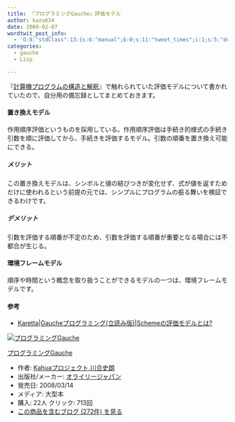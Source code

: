 ```yaml
---
title: 『プログラミングGauche』評価モデル
author: kazu634
date: 2009-02-07
wordtwit_post_info:
  - 'O:8:"stdClass":13:{s:6:"manual";b:0;s:11:"tweet_times";i:1;s:5:"delay";i:0;s:7:"enabled";i:1;s:10:"separation";s:2:"60";s:7:"version";s:3:"3.7";s:14:"tweet_template";b:0;s:6:"status";i:2;s:6:"result";a:0:{}s:13:"tweet_counter";i:2;s:13:"tweet_log_ids";a:1:{i:0;i:4493;}s:9:"hash_tags";a:0:{}s:8:"accounts";a:1:{i:0;s:7:"kazu634";}}'
categories:
  - gauche
  - Lisp

---
```

<div class="section">
<p>
    『<a href="http://d.hatena.ne.jp/asin/489471163X" onclick="__gaTracker('send', 'event', 'outbound-article', 'http://d.hatena.ne.jp/asin/489471163X', '計算機プログラムの構造と解釈');">計算機プログラムの構造と解釈</a>』で触れられていた評価モデルについて書かれていたので、自分用の備忘録としてまとめておきます。
</p>
  
<h4>
    置き換えモデル
</h4>
  
<p>
    作用順序評価というものを採用している。作用順序評価は手続き的様式の手続き引数を順に評価してから、手続きを評価するモデル。引数の順番を置き換え可能にできる。
</p>
  
<h5>
    メリット
</h5>
  
<p>
    この置き換えモデルは、シンボルと値の結びつきが変化せず、式が値を返すためだけに使われるという前提の元では、シンプルにプログラムの振る舞いを検証できるわけです。
</p>
  
<h5>
    デメリット
</h5>
  
<p>
    引数を評価する順番が不定のため、引数を評価する順番が重要となる場合には不都合が生じる。
</p>
  
<h4>
    環境フレームモデル
</h4>
  
<p>
    順序や時間という概念を取り扱うことができるモデルの一つは、環境フレームモデルです。
</p>
  
<h4>
    参考
</h4>
  
<ul>
<li>
<a href="http://karetta.jp/book-node/gauche-hacks/009133" onclick="__gaTracker('send', 'event', 'outbound-article', 'http://karetta.jp/book-node/gauche-hacks/009133', 'Karetta|Gaucheプログラミング(立読み版)|Schemeの評価モデルとは?');" target="_blank">Karetta|Gaucheプログラミング(立読み版)|Schemeの評価モデルとは?</a>
</li>
</ul>
  
<div class="hatena-asin-detail">
<a href="http://www.amazon.co.jp/dp/4873113482/?tag=hatena_st1-22&ascsubtag=d-7ibv" onclick="__gaTracker('send', 'event', 'outbound-article', 'http://www.amazon.co.jp/dp/4873113482/?tag=hatena_st1-22&ascsubtag=d-7ibv', '');"><img src="https://images-na.ssl-images-amazon.com/images/I/51Exg14b4uL._SL160_.jpg" class="hatena-asin-detail-image" alt="プログラミングGauche" title="プログラミングGauche" /></a></p> 
    
<div class="hatena-asin-detail-info">
<p class="hatena-asin-detail-title">
<a href="http://www.amazon.co.jp/dp/4873113482/?tag=hatena_st1-22&ascsubtag=d-7ibv" onclick="__gaTracker('send', 'event', 'outbound-article', 'http://www.amazon.co.jp/dp/4873113482/?tag=hatena_st1-22&ascsubtag=d-7ibv', 'プログラミングGauche');">プログラミングGauche</a>
</p>
      
<ul>
<li>
<span class="hatena-asin-detail-label">作者:</span> <a href="http://d.hatena.ne.jp/keyword/Kahua%A5%D7%A5%ED%A5%B8%A5%A7%A5%AF%A5%C8" onclick="__gaTracker('send', 'event', 'outbound-article', 'http://d.hatena.ne.jp/keyword/Kahua%A5%D7%A5%ED%A5%B8%A5%A7%A5%AF%A5%C8', 'Kahuaプロジェクト');" class="keyword">Kahuaプロジェクト</a>,<a href="http://d.hatena.ne.jp/keyword/%C0%EE%B9%E7%BB%CB%CF%AF" onclick="__gaTracker('send', 'event', 'outbound-article', 'http://d.hatena.ne.jp/keyword/%C0%EE%B9%E7%BB%CB%CF%AF', '川合史朗');" class="keyword">川合史朗</a>
</li>
<li>
<span class="hatena-asin-detail-label">出版社/メーカー:</span> <a href="http://d.hatena.ne.jp/keyword/%A5%AA%A5%E9%A5%A4%A5%EA%A1%BC%A5%B8%A5%E3%A5%D1%A5%F3" onclick="__gaTracker('send', 'event', 'outbound-article', 'http://d.hatena.ne.jp/keyword/%A5%AA%A5%E9%A5%A4%A5%EA%A1%BC%A5%B8%A5%E3%A5%D1%A5%F3', 'オライリージャパン');" class="keyword">オライリージャパン</a>
</li>
<li>
<span class="hatena-asin-detail-label">発売日:</span> 2008/03/14
</li>
<li>
<span class="hatena-asin-detail-label">メディア:</span> 大型本
</li>
<li>
<span class="hatena-asin-detail-label">購入</span>: 22人 <span class="hatena-asin-detail-label">クリック</span>: 713回
</li>
<li>
<a href="http://d.hatena.ne.jp/asin/4873113482" onclick="__gaTracker('send', 'event', 'outbound-article', 'http://d.hatena.ne.jp/asin/4873113482', 'この商品を含むブログ (272件) を見る');" target="_blank">この商品を含むブログ (272件) を見る</a>
</li>
</ul>
</div>
    
<div class="hatena-asin-detail-foot">
</div>
</div>
</div>

